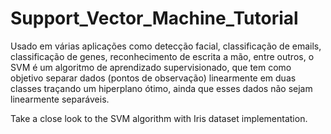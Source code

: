 # Support_Vector_Machine_Tutorial
Usado em várias aplicações como detecção facial, classificação de emails, classificação de genes, reconhecimento de escrita a mão, entre outros, o SVM é um algoritmo de aprendizado supervisionado, que tem como objetivo separar dados (pontos de observação) linearmente em duas classes traçando um hiperplano ótimo, ainda que esses dados não sejam linearmente separáveis.

Take a close look to the SVM algorithm with Iris dataset implementation. 
